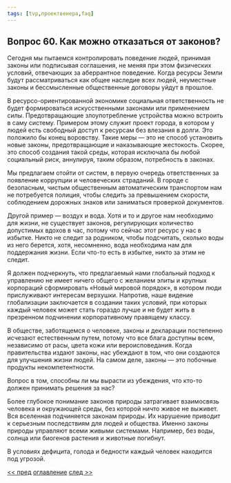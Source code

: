 ```yaml
---
tags: [tvp,проектвенера,faq]
---
```

## Вопрос 60. Как можно отказаться от законов?

Сегодня мы пытаемся контролировать поведение людей, принимая законы или подписывая соглашения, не меняя при этом физических условий, отвечающих за аберрантное поведение. Когда ресурсы Земли будут рассматриваться как общее наследие всех людей, неуместные законы и бессмысленные общественные договоры уйдут в прошлое.

В ресурсо-ориентированной экономике социальная ответственность не будет формироваться искусственными законами или применением силы. Предотвращающие злоупотребление устройства можно встроить в саму систему. Примером этому служит проект города, в котором у людей есть свободный доступ к ресурсам без влезания в долги. Это положило бы конец воровству. Такие меры — это не способ установить новые законы, предотвращающие и наказывающие жестокость. Скорее, это способ создания такой среды, которая исключала бы любой социальный риск, аннулируя, таким образом, потребность в законах.

Мы предлагаем отойти от систем, в первую очередь ответственных за появление коррупции и человеческих страданий. В городе с безопасным, чистым общественным автоматическим транспортом нам не потребуется полиция, чтобы следить за превышением скорости, соблюдением дорожных знаков или заниматься проверкой документов.

Другой пример — воздух и вода. Хотя и то и другое нам необходимо для жизни, не существует законов, регулирующих количество допустимых вдохов в час, потому что сейчас этот ресурс у нас в избытке. Никто не следит за родником, чтобы подсчитать, сколько воды из него берется, хотя, несомненно, вода необходима нам для поддержания жизни. Если что-то есть в избытке, никто за этим не следит.

Я должен подчеркнуть, что предлагаемый нами глобальный подход к управлению не имеет ничего общего с желанием элиты и крупных корпораций сформировать «Новый мировой порядок», в котором люди прислуживают интересам верхушки. Напротив, наше видение глобализации заключается в создании таких условий, при которых каждый человек может стать гораздо лучше и не будет жить в презренном подчинении корпоративному правящему классу.

В обществе, заботящемся о человеке, законы и декларации постепенно исчезают естественным путем, потому что все блага доступны всем, независимо от расы, цвета кожи или вероисповедания. Когда правительства издают законы, нас убеждают в том, что они создаются для улучшения жизни людей. На самом деле, законы — это побочные продукты некомпетентности.

Вопрос в том, способны ли мы вырасти из убеждения, что кто-то должен принимать решения за нас?

Более глубокое понимание законов природы затрагивает взаимосвязь человека и окружающей среды, без которой ничто живое не выживет. Вся вселенная подчиняется законам природы. Их нарушение приводит к серьезным последствиям для людей и общества. Именно законы природы управляют всеми живыми системами. Например, без воды, солнца или биогенов растения и животные погибнут.

В условиях дефицита, голода и бедности каждый человек находится под угрозой.

[<< пред](Вопрос%2059.%20Не%20могли%20бы%20Вы%20прокомментировать%20эссе,%20написанное%20Альбертом%20Эйнштейном%20в%201949%20году,%20о%20его%20взглядах%20на%20социализм.md) [оглавление](FAQ%20%D0%BF%D0%BE%20%D0%BF%D1%80%D0%BE%D0%B5%D0%BA%D1%82%D1%83%20%C2%AB%D0%92%D0%B5%D0%BD%D0%B5%D1%80%D0%B0%C2%BB.md) [след >>](Вопрос%2061.%20Что%20нужно%20изменить%20в%20нашем%20мире,%20чтобы%20восстановить%20взаимосвязь%20человека%20с%20природой.md)